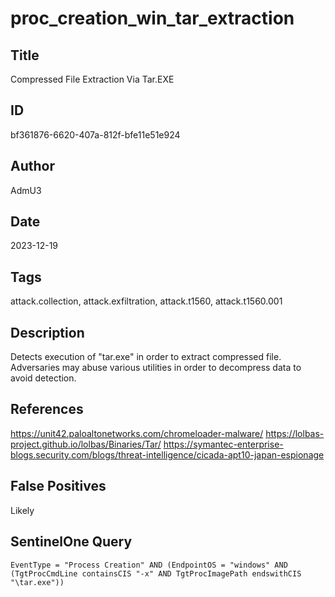 # proc_creation_win_tar_extraction

## Title
Compressed File Extraction Via Tar.EXE

## ID
bf361876-6620-407a-812f-bfe11e51e924

## Author
AdmU3

## Date
2023-12-19

## Tags
attack.collection, attack.exfiltration, attack.t1560, attack.t1560.001

## Description
Detects execution of "tar.exe" in order to extract compressed file.
 Adversaries may abuse various utilities in order to decompress data to avoid detection.


## References
https://unit42.paloaltonetworks.com/chromeloader-malware/
https://lolbas-project.github.io/lolbas/Binaries/Tar/
https://symantec-enterprise-blogs.security.com/blogs/threat-intelligence/cicada-apt10-japan-espionage

## False Positives
Likely

## SentinelOne Query
```
EventType = "Process Creation" AND (EndpointOS = "windows" AND (TgtProcCmdLine containsCIS "-x" AND TgtProcImagePath endswithCIS "\tar.exe"))

```